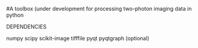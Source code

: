 #A toolbox (under development for processing two-photon imaging data in python


DEPENDENCIES

numpy
scipy
scikit-image
tifffile
pyqt
pyqtgraph (optional)
